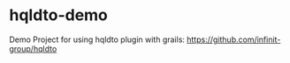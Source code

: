 hqldto-demo
===========

Demo Project for using hqldto plugin with grails: https://github.com/infinit-group/hqldto
